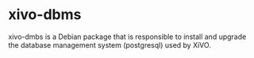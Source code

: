 xivo-dbms
=========

xivo-dmbs is a Debian package that is responsible to install and upgrade the 
database management system (postgresql) used by XiVO.
